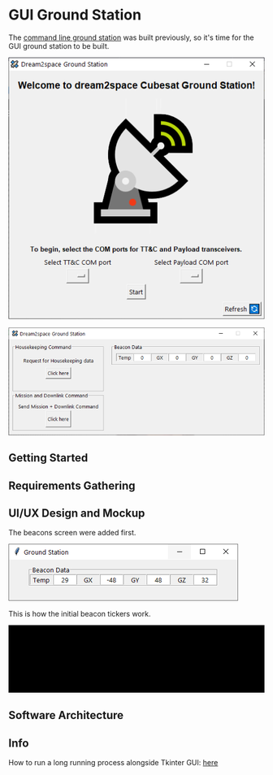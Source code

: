 # GUI Ground Station

The [command line ground station](https://github.com/huiminlim/ground_stn) was built previously, so it's time for the GUI ground station to be built.

![Ground Station Start Page](web_images/gui-front.png)

![Ground Station Dashboard](web_images/gui-panel.png)

## Getting Started

## Requirements Gathering

## UI/UX Design and Mockup

The beacons screen were added first.

![Beacons](images/beacons.png)

This is how the initial beacon tickers work.

![Beacon GUI](images/beacon.gif)

## Software Architecture

## Info

How to run a long running process alongside Tkinter GUI: [here](https://zetcode.com/articles/tkinterlongruntask/)
